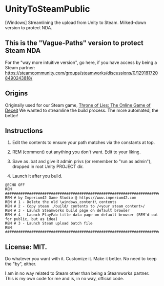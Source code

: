 # UnityToSteamPublic
[Windows] Streamlining the upload from Unity to Steam. Milked-down version to protect NDA.

## This is the "Vague-Paths" version to protect Steam NDA
For the "way more intuitive version", go here, if you have access by being a Steam partner:
https://steamcommunity.com/groups/steamworks/discussions/0/1291817208490243818/

## Origins
Originally used for our Steam game, [Throne of Lies: The Online Game of Deceit](https//www.ThroneOfLies.com) 
We wanted to streamline the build process. The more automated, the better! 

## Instructions

1. Edit the contents to ensure your path matches via the constants at top.

2. REM (comment) out anything you don't want. Edit to your liking.

3. Save as .bat and give it admin privs (or remember to "run as admin"), dropped in root Unity PROJECT dir.

4. Launch it after you build.

```
@ECHO OFF
REM ##############################################################################################
REM # by Imperium42 Game Studio @ https://www.imperium42.com                                     
REM # 1 - Delete the old \windows_content\ contents												 
REM # 2 - Copy steam ./build/ contents to /<your_steam_content>/
REM # 3 - Launch Steamworks build page on default browser							 
REM # 4 - Launch PlayFab title data page on default browser (REM'd out for public, but as idea)
REM # 3 - Launch Steam upload batch file 														 
REM ##############################################################################################
```

## License: MIT. 
Do whatever you want with it. Customize it. Make it better.
No need to keep the "by", either.

I am in no way related to Steam other than being a Steamworks partner. This is my own code for me and is, in no way, official code.
